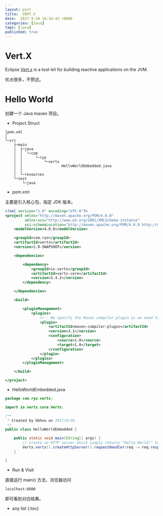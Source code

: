 ```yaml
---
layout: post
title:  VERT.X
date:  2017-9-30 16:34:43 +0800
categories: [Java]
tags: [java]
published: true
---
```



# Vert.X

Eclipse [Vert.x](http://vertx.io/) is a tool-kit for building reactive applications on the JVM.

优点很多，不赘述。


# Hello World

创建一个 Java maven 项目。

- Project Struct

```
│pom.xml
│  
└─src
    ├─main
    │  ├─java
    │  │  └─com
    │  │      └─ryo
    │  │          └─vertx
    │  │                  HelloWorldEmbedded.java
    │  │
    │  └─resources
    └─test
        └─java
```

- pom.xml

主要是引入核心包，指定 JDK 版本。


```xml
<?xml version="1.0" encoding="UTF-8"?>
<project xmlns="http://maven.apache.org/POM/4.0.0"
         xmlns:xsi="http://www.w3.org/2001/XMLSchema-instance"
         xsi:schemaLocation="http://maven.apache.org/POM/4.0.0 http://maven.apache.org/xsd/maven-4.0.0.xsd">
    <modelVersion>4.0.0</modelVersion>

    <groupId>com.ryo</groupId>
    <artifactId>vertx</artifactId>
    <version>1.0-SNAPSHOT</version>

    <dependencies>

        <dependency>
            <groupId>io.vertx</groupId>
            <artifactId>vertx-core</artifactId>
            <version>3.4.2</version>
        </dependency>

    </dependencies>

    <build>

        <pluginManagement>
            <plugins>
                <!-- We specify the Maven compiler plugin as we need to set it to Java 1.8 -->
                <plugin>
                    <artifactId>maven-compiler-plugin</artifactId>
                    <version>3.1</version>
                    <configuration>
                        <source>1.8</source>
                        <target>1.8</target>
                    </configuration>
                </plugin>
            </plugins>
        </pluginManagement>

    </build>

</project>
```

- HelloWorldEmbedded.java

```java
package com.ryo.vertx;

import io.vertx.core.Vertx;

/**
 * Created by bbhou on 2017/9/30.
 */
public class HelloWorldEmbedded {

    public static void main(String[] args) {
        // Create an HTTP server which simply returns "Hello World!" to each request.
        Vertx.vertx().createHttpServer().requestHandler(req -> req.response().end("Hello World!")).listen(8080);
    }

}
```

- Run & Visit

直接运行 main() 方法，浏览器访问 

```
localhost:8080
```

即可看到对应结果。





* any list
{:toc}












 

